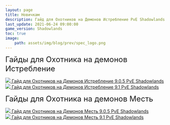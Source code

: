```yaml
---
layout: page
title: Новичкам
description: Гайд для Охотников на Демонов Истребление PvE Shadowlands
last_update: 2021-06-24 09:00:00
game_version: Shadowlands 
toc: true
image:
    path: assets/img/blog/prev/spec_logo.png
---
```


<strong style="font-weight: 400; font-size: 24px;">Гайды для Охотника на демонов Истребление</strong>

<a href="{{ site.url }}/guide/archive/havoc/Shadowlands_9_0_5/quick_faq.html"><img src="https://wow.zamimg.com/images/wow/icons/medium/wow_token01.jpg">  Гайд для Охотников на Демонов Истребление 9.0.5 PvE Shadowlands</a><br>
<a href="{{ site.url }}/guide/archive/havoc/Shadowlands_9_1_0/quick_faq.html"><img src="https://wow.zamimg.com/images/wow/icons/medium/wow_token01.jpg">  Гайд для Охотников на Демонов Истребление 9.1 PvE Shadowlands</a>


<strong style="font-weight: 400; font-size: 24px;">Гайды для Охотника на демонов Месть</strong>

<a href="{{ site.url }}/guide/archive/vengeance/Shadowlands_9_0_5/quick_faq.html"><img src="https://wow.zamimg.com/images/wow/icons/medium/wow_token01.jpg">  Гайд для Охотников на Демонов Месть 9.0.5 PvE Shadowlands</a><br>
<a href="{{ site.url }}/guide/archive/vengeance/Shadowlands_9_1/quick_faq.html"><img src="https://wow.zamimg.com/images/wow/icons/medium/wow_token01.jpg">  Гайд для Охотников на Демонов Месть 9.1 PvE Shadowlands</a>



